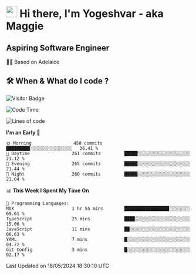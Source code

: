 <h1><img src="https://emojis.slackmojis.com/emojis/images/1531849430/4246/blob-sunglasses.gif?1531849430" width="30"/> Hi there, I'm Yogeshvar - aka Maggie</h1>

## Aspiring Software Engineer
🏂🏻  Based on Adelaide 

## 🛠 When & What do I code ?  

![Visitor Badge](https://visitor-badge.feriirawann.repl.co?username=yogeshvar&repo=yogeshvar&label=Visitors&style=plastic&color=%23457BFF&contentType=svg)

<!--START_SECTION:waka-->
![Code Time](http://img.shields.io/badge/Code%20Time-2%2C897%20hrs%206%20mins-blue)

![Lines of code](https://img.shields.io/badge/From%20Hello%20World%20I%27ve%20Written-4.2%20million%20lines%20of%20code-blue)

**I'm an Early 🐤** 

```text
🌞 Morning                450 commits         █████████░░░░░░░░░░░░░░░░   36.41 % 
🌆 Daytime                261 commits         █████░░░░░░░░░░░░░░░░░░░░   21.12 % 
🌃 Evening                265 commits         █████░░░░░░░░░░░░░░░░░░░░   21.44 % 
🌙 Night                  260 commits         █████░░░░░░░░░░░░░░░░░░░░   21.04 % 
```


📊 **This Week I Spent My Time On** 

```text
💬 Programming Languages: 
MDX                      1 hr 55 mins        █████████████████░░░░░░░░   69.61 % 
TypeScript               25 mins             ████░░░░░░░░░░░░░░░░░░░░░   15.06 % 
JavaScript               11 mins             ██░░░░░░░░░░░░░░░░░░░░░░░   06.63 % 
YAML                     7 mins              █░░░░░░░░░░░░░░░░░░░░░░░░   04.72 % 
Git Config               3 mins              █░░░░░░░░░░░░░░░░░░░░░░░░   02.17 % 
```


 Last Updated on 18/05/2024 18:30:10 UTC
<!--END_SECTION:waka-->
